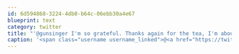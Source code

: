 ```yaml
---
id: 6d594868-3224-4db0-b64c-06ebb30a4e67
blueprint: text
category: twitter
title: "'@gunsinger I'm so grateful. Thanks again for the tea, I'm about to get my mental state aligned over here."
caption: '<span class="username username_linked">@<a href="https://twitter.com/gunsinger" title="Cynthia Gunsinger">gunsinger</a></span> I''m so grateful. Thanks again for the tea, I''m about to get my mental state aligned over here.'
---
```

